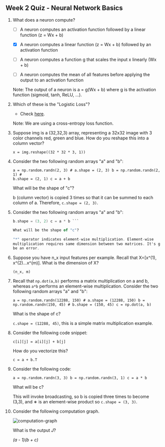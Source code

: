 ## Week 2 Quiz - Neural Network Basics

1. What does a neuron compute?

    - [ ] A neuron computes an activation function followed by a linear function
      (z = Wx + b)

    - [x] A neuron computes a linear function (z = Wx + b) followed by an
      activation function

    - [ ] A neuron computes a function g that scales the input x linearly (Wx +
      b)

    - [ ] A neuron computes the mean of all features before applying the output
      to an activation function

    Note: The output of a neuron is a = g(Wx + b) where g is the activation
    function (sigmoid, tanh, ReLU, ...).
  
2. Which of these is the "Logistic Loss"?

    - Check
      [here](https://en.wikipedia.org/wiki/Cross_entropy#Cross-entropy_error_function_and_logistic_regression).
  
    Note: We are using a cross-entropy loss function.

3. Suppose img is a (32,32,3) array, representing a 32x32 image with 3 color
channels red, green and blue. How do you reshape this into a column vector?

    `x = img.reshape((32 * 32 * 3, 1))`
  
4. Consider the two following random arrays "a" and "b":

    ```python3
    a = np.random.randn(2, 3) # a.shape = (2, 3) b = np.random.randn(2, 1) #
    b.shape = (2, 1) c = a + b
    ```

    What will be the shape of "c"?

    b (column vector) is copied 3 times so that it can be summed to each column
    of a. Therefore, `c.shape = (2, 3)`.

5. Consider the two following random arrays "a" and "b":

    ``` a = np.random.randn(4, 3) # a.shape = (4, 3) b = np.random.randn(3, 2) #
    b.shape = (3, 2) c = a * b ```

    What will be the shape of "c"?
  
    "*" operator indicates element-wise multiplication. Element-wise
    multiplication requires same dimension between two matrices. It's going to
    be an error.

6. Suppose you have n_x input features per example. Recall that X=[x^(1),
x^(2)...x^(m)]. What is the dimension of X?

    `(n_x, m)`

7. Recall that `np.dot(a,b)` performs a matrix multiplication on a and b,
whereas `a*b` performs an element-wise multiplication. Consider the two
following random arrays "a" and "b":

    ```python3
    a = np.random.randn(12288, 150) # a.shape = (12288, 150) b =
    np.random.randn(150, 45) # b.shape = (150, 45) c = np.dot(a, b)
    ```
  
    What is the shape of c?
  
    `c.shape = (12288, 45)`, this is a simple matrix multiplication example.
  
8. Consider the following code snippet:

    ``` # a.shape = (3,4) # b.shape = (4,1) for i in range(3): for j in range(4):
    c[i][j] = a[i][j] + b[j]
    ```

    How do you vectorize this?

    `c = a + b.T`

9. Consider the following code:

    ```python3
    a = np.random.randn(3, 3) b = np.random.randn(3, 1) c = a * b
    ```
  
    What will be c?

    This will invoke broadcasting, so b is copied three times to become (3,3), and
    ∗ is an element-wise product so `c.shape = (3, 3)`.
  
10. Consider the following computation graph.

    ![computation-graph](https://d3c33hcgiwev3.cloudfront.net/imageAssetProxy.v1/CLczrXpHEeeA3RJRlG3Uqg_3c66355aff0ae7db9e27206f188267f0_Screen-Shot-2017-08-05-at-6.30.51-PM.png?expiry=1604707200000&hmac=zKbdyU9q0WX4ElUslFaL8pfkXk7SRQqzLaKnWobWqZg)

    What is the output *J*?

    *(a - 1)(b + c)*

